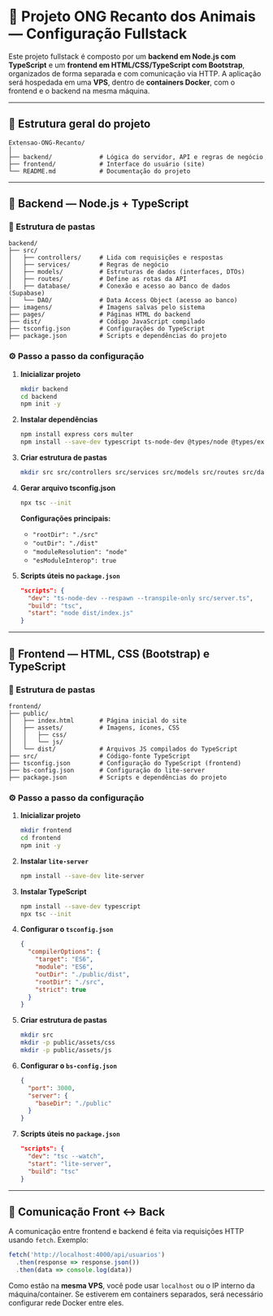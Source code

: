 # 📘 Projeto ONG Recanto dos Animais — Configuração Fullstack

Este projeto fullstack é composto por um **backend em Node.js com TypeScript** e um **frontend em HTML/CSS/TypeScript com Bootstrap**, organizados de forma separada e com comunicação via HTTP. A aplicação será hospedada em uma **VPS**, dentro de **containers Docker**, com o frontend e o backend na mesma máquina.

---

## 📁 Estrutura geral do projeto

```
Extensao-ONG-Recanto/
│
├── backend/             # Lógica do servidor, API e regras de negócio
├── frontend/            # Interface do usuário (site)
└── README.md            # Documentação do projeto
```

---

## 🔧 Backend — Node.js + TypeScript

### 📁 Estrutura de pastas

```
backend/
├── src/
│   ├── controllers/     # Lida com requisições e respostas
│   ├── services/        # Regras de negócio
│   ├── models/          # Estruturas de dados (interfaces, DTOs)
│   ├── routes/          # Define as rotas da API
│   ├── database/        # Conexão e acesso ao banco de dados (Supabase)
│   └── DAO/             # Data Access Object (acesso ao banco)
├── imagens/             # Imagens salvas pelo sistema
├── pages/               # Páginas HTML do backend
├── dist/                # Código JavaScript compilado
├── tsconfig.json        # Configurações do TypeScript
├── package.json         # Scripts e dependências do projeto
```

### ⚙️ Passo a passo da configuração

1. **Inicializar projeto**
   ```bash
   mkdir backend
   cd backend
   npm init -y
   ```

2. **Instalar dependências**
   ```bash
   npm install express cors multer
   npm install --save-dev typescript ts-node-dev @types/node @types/express @types/cors @types/multer
   ```

3. **Criar estrutura de pastas**
   ```bash
   mkdir src src/controllers src/services src/models src/routes src/database src/DAO imagens pages
   ```

4. **Gerar arquivo tsconfig.json**
   ```bash
   npx tsc --init
   ```
   **Configurações principais:**
   - `"rootDir": "./src"`
   - `"outDir": "./dist"`
   - `"moduleResolution": "node"`
   - `"esModuleInterop": true`

5. **Scripts úteis no `package.json`**
   ```json
   "scripts": {
     "dev": "ts-node-dev --respawn --transpile-only src/server.ts",
     "build": "tsc",
     "start": "node dist/index.js"
   }
   ```

---

## 🎨 Frontend — HTML, CSS (Bootstrap) e TypeScript

### 📁 Estrutura de pastas

```
frontend/
├── public/
│   ├── index.html       # Página inicial do site
│   ├── assets/          # Imagens, ícones, CSS
│   │   ├── css/
│   │   └── js/
│   └── dist/            # Arquivos JS compilados do TypeScript
├── src/                 # Código-fonte TypeScript
├── tsconfig.json        # Configuração do TypeScript (frontend)
├── bs-config.json       # Configuração do lite-server
├── package.json         # Scripts e dependências do projeto
```

### ⚙️ Passo a passo da configuração

1. **Inicializar projeto**
   ```bash
   mkdir frontend
   cd frontend
   npm init -y
   ```

2. **Instalar `lite-server`**
   ```bash
   npm install --save-dev lite-server
   ```

3. **Instalar TypeScript**
   ```bash
   npm install --save-dev typescript
   npx tsc --init
   ```

4. **Configurar o `tsconfig.json`**
   ```json
   {
     "compilerOptions": {
       "target": "ES6",
       "module": "ES6",
       "outDir": "./public/dist",
       "rootDir": "./src",
       "strict": true
     }
   }
   ```

5. **Criar estrutura de pastas**
   ```bash
   mkdir src
   mkdir -p public/assets/css
   mkdir -p public/assets/js
   ```

6. **Configurar o `bs-config.json`**
   ```json
   {
     "port": 3000,
     "server": {
       "baseDir": "./public"
     }
   }
   ```

7. **Scripts úteis no `package.json`**
   ```json
   "scripts": {
     "dev": "tsc --watch",
     "start": "lite-server",
     "build": "tsc"
   }
   ```

---

## 🔌 Comunicação Front <-> Back

A comunicação entre frontend e backend é feita via requisições HTTP usando `fetch`. Exemplo:

```ts
fetch('http://localhost:4000/api/usuarios')
  .then(response => response.json())
  .then(data => console.log(data))
```

Como estão na **mesma VPS**, você pode usar `localhost` ou o IP interno da máquina/container. Se estiverem em containers separados, será necessário configurar rede Docker entre eles.